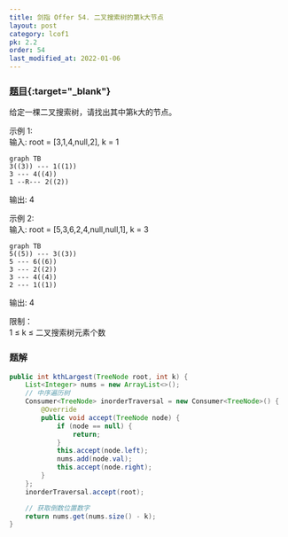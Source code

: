 ```yaml
---
title: 剑指 Offer 54. 二叉搜索树的第k大节点
layout: post
category: lcof1
pk: 2.2
order: 54
last_modified_at: 2022-01-06
---
```


### [题目](https://leetcode-cn.com/problems/er-cha-sou-suo-shu-de-di-kda-jie-dian-lcof/){:target="_blank"}

给定一棵二叉搜索树，请找出其中第k大的节点。

示例 1:  
输入: root = [3,1,4,null,2], k = 1  

```mermaid
graph TB
3((3)) --- 1((1))
3 --- 4((4))
1 --R--- 2((2))
```

输出: 4

示例 2:  
输入: root = [5,3,6,2,4,null,null,1], k = 3  
```mermaid
graph TB
5((5)) --- 3((3))
5 --- 6((6))
3 --- 2((2))
3 --- 4((4))
2 --- 1((1))
```

输出: 4


限制：  
1 ≤ k ≤ 二叉搜索树元素个数

### 题解

```java
public int kthLargest(TreeNode root, int k) {
    List<Integer> nums = new ArrayList<>();
    // 中序遍历树
    Consumer<TreeNode> inorderTraversal = new Consumer<TreeNode>() {
        @Override
        public void accept(TreeNode node) {
            if (node == null) {
                return;
            }
            this.accept(node.left);
            nums.add(node.val);
            this.accept(node.right);
        }
    };
    inorderTraversal.accept(root);

    // 获取倒数位置数字
    return nums.get(nums.size() - k);
}
```